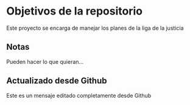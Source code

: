 # Objetivos de la repositorio

Este proyecto se encarga de manejar los planes de la liga de la justicia


## Notas
Pueden hacer lo que quieran...


## Actualizado desde Github
Este es un mensaje editado completamente desde Github

